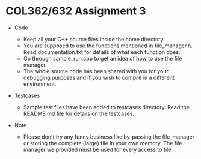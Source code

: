 # COL362/632 Assignment 3

- Code
	+ Keep all your C++ source files inside the home directory.
	+ You are supposed to use the functions mentioned in file_manager.h. Read documentation.txt for details of what each function does.
	+ Go through sample_run.cpp to get an idea of how to use the file manager.
	+ The whole source code has been shared with you for your debugging purposes and if you wish to compile in a different environment.

- Testcases
	+ Sample test files have been added to testcases directory. Read the README.md file for details on the testcases.

- Note
	+ Please don't try any funny business like by-passing the file_manager or storing the complete (large) file in your own memory. The file manager we provided must be used for every access to file.